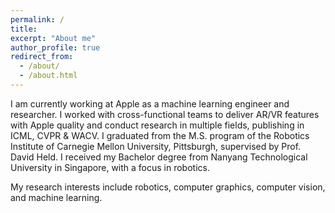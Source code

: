 ```yaml
---
permalink: /
title: 
excerpt: "About me"
author_profile: true
redirect_from: 
  - /about/
  - /about.html
---
```


I am currently working at Apple as a machine learning engineer and researcher. I worked with cross-functional teams to deliver AR/VR features with Apple quality and conduct research in multiple fields, publishing in ICML, CVPR & WACV. I graduated from the M.S. program of the Robotics Institute of Carnegie Mellon University, Pittsburgh, supervised by Prof. David Held. I received my Bachelor degree from Nanyang Technological University in Singapore, with a focus in robotics.

My research interests include robotics, computer graphics, computer vision, and machine learning.
